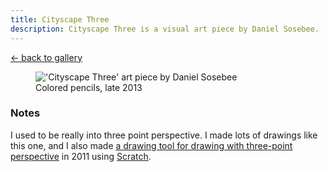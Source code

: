 ```yaml
---
title: Cityscape Three
description: Cityscape Three is a visual art piece by Daniel Sosebee.
---
```


<a class="card" href="/art#cityscape-three">← back to gallery</a>

<figure>
<img src="/assets/art/cityscape-three.jpg" alt="'Cityscape Three' art piece by Daniel Sosebee"/>
<figcaption>Colored pencils, late 2013</figcaption>
</figure>

### Notes
I used to be really into three point perspective. I made lots of drawings like this one, and I also made [a drawing tool for drawing with three-point perspective](https://scratch.mit.edu/projects/1839208/) in 2011 using [Scratch](https://scratch.mit.edu/).